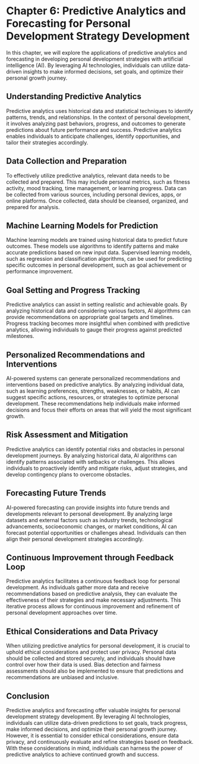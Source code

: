 Chapter 6: Predictive Analytics and Forecasting for Personal Development Strategy Development
=============================================================================================

In this chapter, we will explore the applications of predictive analytics and forecasting in developing personal development strategies with artificial intelligence (AI). By leveraging AI technologies, individuals can utilize data-driven insights to make informed decisions, set goals, and optimize their personal growth journey.

Understanding Predictive Analytics
----------------------------------

Predictive analytics uses historical data and statistical techniques to identify patterns, trends, and relationships. In the context of personal development, it involves analyzing past behaviors, progress, and outcomes to generate predictions about future performance and success. Predictive analytics enables individuals to anticipate challenges, identify opportunities, and tailor their strategies accordingly.

Data Collection and Preparation
-------------------------------

To effectively utilize predictive analytics, relevant data needs to be collected and prepared. This may include personal metrics, such as fitness activity, mood tracking, time management, or learning progress. Data can be collected from various sources, including personal devices, apps, or online platforms. Once collected, data should be cleansed, organized, and prepared for analysis.

Machine Learning Models for Prediction
--------------------------------------

Machine learning models are trained using historical data to predict future outcomes. These models use algorithms to identify patterns and make accurate predictions based on new input data. Supervised learning models, such as regression and classification algorithms, can be used for predicting specific outcomes in personal development, such as goal achievement or performance improvement.

Goal Setting and Progress Tracking
----------------------------------

Predictive analytics can assist in setting realistic and achievable goals. By analyzing historical data and considering various factors, AI algorithms can provide recommendations on appropriate goal targets and timelines. Progress tracking becomes more insightful when combined with predictive analytics, allowing individuals to gauge their progress against predicted milestones.

Personalized Recommendations and Interventions
----------------------------------------------

AI-powered systems can generate personalized recommendations and interventions based on predictive analytics. By analyzing individual data, such as learning preferences, strengths, weaknesses, or habits, AI can suggest specific actions, resources, or strategies to optimize personal development. These recommendations help individuals make informed decisions and focus their efforts on areas that will yield the most significant growth.

Risk Assessment and Mitigation
------------------------------

Predictive analytics can identify potential risks and obstacles in personal development journeys. By analyzing historical data, AI algorithms can identify patterns associated with setbacks or challenges. This allows individuals to proactively identify and mitigate risks, adjust strategies, and develop contingency plans to overcome obstacles.

Forecasting Future Trends
-------------------------

AI-powered forecasting can provide insights into future trends and developments relevant to personal development. By analyzing large datasets and external factors such as industry trends, technological advancements, socioeconomic changes, or market conditions, AI can forecast potential opportunities or challenges ahead. Individuals can then align their personal development strategies accordingly.

Continuous Improvement through Feedback Loop
--------------------------------------------

Predictive analytics facilitates a continuous feedback loop for personal development. As individuals gather more data and receive recommendations based on predictive analysis, they can evaluate the effectiveness of their strategies and make necessary adjustments. This iterative process allows for continuous improvement and refinement of personal development approaches over time.

Ethical Considerations and Data Privacy
---------------------------------------

When utilizing predictive analytics for personal development, it is crucial to uphold ethical considerations and protect user privacy. Personal data should be collected and stored securely, and individuals should have control over how their data is used. Bias detection and fairness assessments should also be implemented to ensure that predictions and recommendations are unbiased and inclusive.

Conclusion
----------

Predictive analytics and forecasting offer valuable insights for personal development strategy development. By leveraging AI technologies, individuals can utilize data-driven predictions to set goals, track progress, make informed decisions, and optimize their personal growth journey. However, it is essential to consider ethical considerations, ensure data privacy, and continuously evaluate and refine strategies based on feedback. With these considerations in mind, individuals can harness the power of predictive analytics to achieve continued growth and success.
